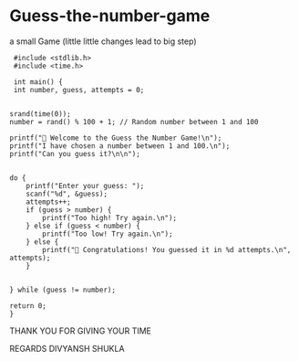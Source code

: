 # Guess-the-number-game
a small Game (little little changes lead to big step)

     #include <stdlib.h>
     #include <time.h>

     int main() { 
     int number, guess, attempts = 0;
       
    
    srand(time(0));
    number = rand() % 100 + 1; // Random number between 1 and 100

    printf("🎯 Welcome to the Guess the Number Game!\n");
    printf("I have chosen a number between 1 and 100.\n");
    printf("Can you guess it?\n\n");

    
    do {
        printf("Enter your guess: ");
        scanf("%d", &guess);
        attempts++;
        if (guess > number) {
            printf("Too high! Try again.\n");
        } else if (guess < number) {
            printf("Too low! Try again.\n");
        } else {
            printf("🎉 Congratulations! You guessed it in %d attempts.\n", attempts);
        }
        

    } while (guess != number);

    return 0;
    }
THANK YOU FOR GIVING YOUR TIME 


REGARDS
DIVYANSH SHUKLA
